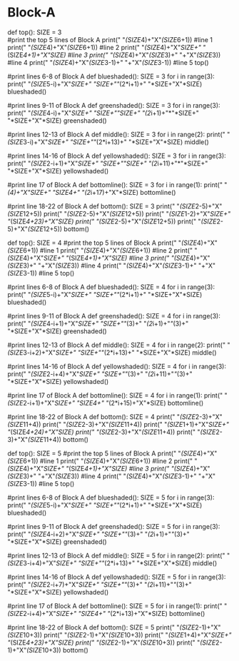 # Block-A
def top():
    SIZE = 3  
#print the top 5 lines of Block A
    print(" "*(SIZE*4)+"X"*(SIZE*6+1)) #line 1
    print(" "*(SIZE*4)+"X"*(SIZE*6+1)) #line 2
    print(" "*(SIZE*4)+"X"*SIZE+" "*(SIZE*4+1)+"X"*SIZE) #line 3
    print(" "*(SIZE*4)+"X"*(SIZE*3)+" "+"X"*(SIZE*3)) #line 4
    print(" "*(SIZE*4)+"X"*(SIZE*3-1)+"   "+"X"*(SIZE*3-1)) #line 5
top()

#print lines 6-8 of Block A
def blueshaded():
    SIZE = 3
    for i in range(3):
        print(" "*(SIZE*5-i)+"X"*SIZE+" "*SIZE+"*"*(2*i+1)+" "*SIZE+"X"*SIZE)
blueshaded()

#print lines 9-11 of Block A
def greenshaded():
    SIZE = 3
    for i in range(3):
        print(" "*(SIZE*4-i)+"X"*SIZE+" "*SIZE+"*"*SIZE+" "*(2*i+1)+"*"*SIZE+" "*SIZE+"X"*SIZE)
greenshaded()

#print lines 12-13 of Block A
def middle():
    SIZE = 3
    for i in range(2):
        print(" "*(SIZE*3-i)+"X"*SIZE+" "*SIZE+"*"*(2*i+13)+" "*SIZE+"X"*SIZE)
middle()

#print lines 14-16 of Block A
def yellowshaded():
    SIZE = 3
    for i in range(3):
        print(" "*(SIZE*2-i+1)+"X"*SIZE+" "*SIZE+"*"*SIZE+" "*(2*i+11)+"*"*SIZE+" "*SIZE+"X"*SIZE)
yellowshaded()

#print line 17 of Block A
def bottomline():
    SIZE = 3
    for i in range(1): 
        print(" "*(4)+"X"*SIZE+" "*SIZE*4+" "*(2*i+17)+"X"*SIZE)
bottomline()

#print line 18-22 of Block A
def bottom(): 
    SIZE = 3
    print(" "*(SIZE*2-5)+"X"*(SIZE*12+5)) 
    print(" "*(SIZE*2-5)+"X"*(SIZE*12+5)) 
    print(" "*(SIZE*1-2)+"X"*SIZE+" "*(SIZE*4+23)+"X"*SIZE)
    print(" "*(SIZE*2-5)+"X"*(SIZE*12+5)) 
    print(" "*(SIZE*2-5)+"X"*(SIZE*12+5)) 
bottom()


def top():
    SIZE = 4 
#print the top 5 lines of Block A
    print(" "*(SIZE*4)+"X"*(SIZE*6+1)) #line 1
    print(" "*(SIZE*4)+"X"*(SIZE*6+1)) #line 2
    print(" "*(SIZE*4)+"X"*SIZE+" "*(SIZE*4+1)+"X"*SIZE) #line 3
    print(" "*(SIZE*4)+"X"*(SIZE*3)+" "+"X"*(SIZE*3)) #line 4
    print(" "*(SIZE*4)+"X"*(SIZE*3-1)+"   "+"X"*(SIZE*3-1)) #line 5
top()

#print lines 6-8 of Block A
def blueshaded():
    SIZE = 4
    for i in range(3):
        print(" "*(SIZE*5-i)+"X"*SIZE+" "*SIZE+"*"*(2*i+1)+" "*SIZE+"X"*SIZE)
blueshaded()

#print lines 9-11 of Block A
def greenshaded():
    SIZE = 4
    for i in range(3):
        print(" "*(SIZE*4-i+1)+"X"*SIZE+" "*SIZE+"*"*(3)+" "*(2*i+1)+"*"*(3)+" "*SIZE+"X"*SIZE)
greenshaded()

#print lines 12-13 of Block A
def middle():
    SIZE = 4
    for i in range(2):
        print(" "*(SIZE*3-i+2)+"X"*SIZE+" "*SIZE+"*"*(2*i+13)+" "*SIZE+"X"*SIZE)
middle()

#print lines 14-16 of Block A
def yellowshaded():
    SIZE = 4
    for i in range(3):
        print(" "*(SIZE*2-i+4)+"X"*SIZE+" "*SIZE+"*"*(3)+" "*(2*i+11)+"*"*(3)+" "*SIZE+"X"*SIZE)
yellowshaded()

#print line 17 of Block A
def bottomline():
    SIZE = 4
    for i in range(1): 
        print(" "*(SIZE*2-i+1)+"X"*SIZE+" "*SIZE*4+" "*(2*i+15)+"X"*SIZE)
bottomline()

#print line 18-22 of Block A
def bottom():
    SIZE = 4
    print(" "*(SIZE*2-3)+"X"*(SIZE*11+4)) 
    print(" "*(SIZE*2-3)+"X"*(SIZE*11+4)) 
    print(" "*(SIZE*1+1)+"X"*SIZE+" "*(SIZE*4+24)+"X"*SIZE)
    print(" "*(SIZE*2-3)+"X"*(SIZE*11+4)) 
    print(" "*(SIZE*2-3)+"X"*(SIZE*11+4)) 
bottom()

def top():
    SIZE = 5
#print the top 5 lines of Block A
    print(" "*(SIZE*4)+"X"*(SIZE*6+1)) #line 1
    print(" "*(SIZE*4)+"X"*(SIZE*6+1)) #line 2
    print(" "*(SIZE*4)+"X"*SIZE+" "*(SIZE*4+1)+"X"*SIZE) #line 3
    print(" "*(SIZE*4)+"X"*(SIZE*3)+" "+"X"*(SIZE*3)) #line 4
    print(" "*(SIZE*4)+"X"*(SIZE*3-1)+"   "+"X"*(SIZE*3-1)) #line 5
top()

#print lines 6-8 of Block A
def blueshaded():
    SIZE = 5
    for i in range(3):
        print(" "*(SIZE*5-i)+"X"*SIZE+" "*SIZE+"*"*(2*i+1)+" "*SIZE+"X"*SIZE)
blueshaded()

#print lines 9-11 of Block A
def greenshaded():
    SIZE = 5
    for i in range(3):
        print(" "*(SIZE*4-i+2)+"X"*SIZE+" "*SIZE+"*"*(3)+" "*(2*i+1)+"*"*(3)+" "*SIZE+"X"*SIZE)
greenshaded()

#print lines 12-13 of Block A
def middle():
    SIZE = 5
    for i in range(2):
        print(" "*(SIZE*3-i+4)+"X"*SIZE+" "*SIZE+"*"*(2*i+13)+" "*SIZE+"X"*SIZE)
middle()

#print lines 14-16 of Block A
def yellowshaded():
    SIZE = 5
    for i in range(3):
        print(" "*(SIZE*2-i+7)+"X"*SIZE+" "*SIZE+"*"*(3)+" "*(2*i+11)+"*"*(3)+" "*SIZE+"X"*SIZE)
yellowshaded()

#print line 17 of Block A
def bottomline():
    SIZE = 5
    for i in range(1): 
        print(" "*(SIZE*2-i+4)+"X"*SIZE+" "*SIZE*4+" "*(2*i+13)+"X"*SIZE)
bottomline()

#print line 18-22 of Block A
def bottom():
    SIZE = 5
    print(" "*(SIZE*2-1)+"X"*(SIZE*10+3)) 
    print(" "*(SIZE*2-1)+"X"*(SIZE*10+3)) 
    print(" "*(SIZE*1+4)+"X"*SIZE+" "*(SIZE*4+23)+"X"*SIZE)
    print(" "*(SIZE*2-1)+"X"*(SIZE*10+3)) 
    print(" "*(SIZE*2-1)+"X"*(SIZE*10+3)) 
bottom()

